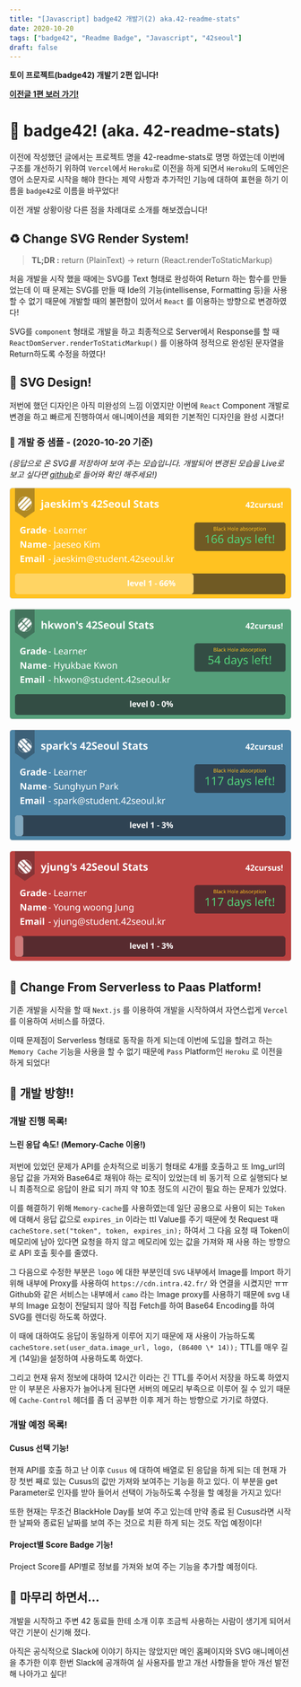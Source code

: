 ```yaml
---
title: "[Javascript] badge42 개발기(2) aka.42-readme-stats"
date: 2020-10-20
tags: ["badge42", "Readme Badge", "Javascript", "42seoul"]
draft: false
---
```


**토이 프로젝트(badge42) 개발기 2편 입니다!**

**[이전글 1편 보러 가기!](https://jaeseokim.github.io/Javascript/42-readme-stats-%EA%B0%9C%EB%B0%9C%EA%B8%B0_1/)**

# 📌 badge42! (aka. 42-readme-stats)

이전에 작성했던 글에서는 프로젝트 명을 42-readme-stats로 명명 하였는데 이번에 구조를 개선하기 위하여 `Vercel`에서 `Heroku`로 이전을 하게 되면서 `Heroku`의 도메인은 영어 소문자로 시작을 해야 한다는 제약 사항과 추가적인 기능에 대하여 표현을 하기 이름을 `badge42`로 이름을 바꾸었다!

이전 개발 상황이랑 다른 점을 차례대로 소개를 해보겠습니다!

## ♻️ Change SVG Render System!

> **TL;DR :** return (PlainText) -> return (React.renderToStaticMarkup)

처음 개발을 시작 했을 때에는 SVG를 Text 형태로 완성하여 Return 하는 함수를 만들었는데 이 때 문제는 SVG를 만들 때 Ide의 기능(intellisense, Formatting 등)을 사용할 수 없기 때문에 개발할 때의 불편함이 있어서 `React` 를 이용하는 방향으로 변경하였다!

SVG를 `component` 형태로 개발을 하고 최종적으로 Server에서 Response를 할 때 `ReactDomServer.renderToStaticMarkup()` 를 이용하여 정적으로 완성된 문자열을 Return하도록 수정을 하였다!

## 🎨 SVG Design!

저번에 했던 디자인은 아직 미완성의 느낌 이였지만 이번에 `React` Component 개발로 변경을 하고 빠르게 진행하여서 애니메이션을 제외한 기본적인 디자인을 완성 시켰다!

### 👷 개발 중 샘플 - (2020-10-20 기준)

_(응답으로 온 SVG를 저장하여 보여 주는 모습입니다. 개발되어 변경된 모습을 Live로 보고 싶다면 [github](https://github.com/JaeSeoKim/badge42)로 들어와 확인 해주세요!)_

![jaeskim_sample](image/badge42-개발기_2_aka_42-readme-stats/jaeskim.svg)

![hkwon_sample](image/badge42-개발기_2_aka_42-readme-stats/hkwon.svg)

![spark_sample](image/badge42-개발기_2_aka_42-readme-stats/spark.svg)

![yjung_sample](image/badge42-개발기_2_aka_42-readme-stats/yjung.svg)

## 🚀 Change From Serverless to Paas Platform!

기존 개발을 시작을 할 때 `Next.js` 를 이용하여 개발을 시작하여서 자연스럽게 `Vercel` 를 이용하여 서비스를 하였다.

이때 문제점이 Serverless 형태로 동작을 하게 되는데 이번에 도입을 할려고 하는 `Memory Cache` 기능을 사용을 할 수 없기 때문에 `Pass` Platform인 `Heroku` 로 이전을 하게 되었다!

## 🚧 개발 방향!!

### 개발 진행 목록!

#### 느린 응답 속도! (Memory-Cache 이용!)

저번에 있었던 문제가 API를 순차적으로 비동기 형태로 4개를 호출하고 또 Img_url의 응답 값을 가져와 Base64로 채워야 하는 로직이 있었는데 비 동기적 으로 실행되다 보니 최종적으로 응답이 완료 되기 까지 약 10초 정도의 시간이 필요 하는 문제가 있었다.

이를 해결하기 위해 `Memory-cache`를 사용하였는데 일단 공용으로 사용이 되는 `Token` 에 대해서 응답 값으로 `expires_in` 이라는 ttl Value를 주기 때문에 첫 Request 때 `cacheStore.set("token", token, expires_in);` 하여서 그 다음 요청 때 Token이 메모리에 남아 있다면 요청을 하지 않고 메모리에 있는 값을 가져와 재 사용 하는 방향으로 API 호출 횟수를 줄였다.

그 다음으로 수정한 부분은 `logo` 에 대한 부분인데 `SVG` 내부에서 Image를 Import 하기 위해 내부에 Proxy를 사용하여 `https://cdn.intra.42.fr/` 와 연결을 시켰지만 ㅠㅠ Github와 같은 서비스는 내부에서 `camo` 라는 Image proxy를 사용하기 때문에 svg 내부의 Image 요청이 전달되지 않아 직접 Fetch를 하여 Base64 Encoding를 하여 SVG를 렌더링 하도록 하였다.

이 때에 대하여도 응답이 동일하게 이루어 지기 때문에 재 사용이 가능하도록 `cacheStore.set(user_data.image_url, logo, (86400 \* 14));` TTL를 매우 길게 (14일)을 설정하여 사용하도록 하였다.

그리고 현재 유저 정보에 대하여 12시간 이라는 긴 TTL를 주어서 저장을 하도록 하였지만 이 부분은 사용자가 늘어나게 된다면 서버의 메모리 부족으로 이루어 질 수 있기 때문에 `Cache-Control` 헤더를 좀 더 공부한 이후 제거 하는 방향으로 가기로 하였다.

### 개발 예정 목록!

#### Cusus 선택 기능!

현재 API를 호출 하고 난 이후 `Cusus` 에 대하여 배열로 된 응답을 하게 되는 데 현재 가장 첫번 째로 있는 Cusus의 값만 가져와 보여주는 기능을 하고 있다.
이 부분을 get Parameter로 인자를 받아 들어서 선택이 가능하도록 수정을 할 예정을 가지고 있다!

또한 현재는 무조건 BlackHole Day를 보여 주고 있는데 만약 종료 된 Cusus라면 시작한 날짜와 종료된 날짜를 보여 주는 것으로 치환 하게 되는 것도 작업 예정이다!

#### Project별 Score Badge 기능!

Project Score를 API별로 정보를 가져와 보여 주는 기능을 추가할 예정이다.

## 🙈 마무리 하면서...

개발을 시작하고 주변 42 동료들 한테 소개 이후 조금씩 사용하는 사람이 생기게 되어서 약간 기분이 신기해 졌다.

아직은 공식적으로 Slack에 이야기 하지는 않았지만 메인 홈페이지와 SVG 애니메이션을 추가한 이후 한번 Slack에 공개하여 실 사용자를 받고 개선 사항들을 받아 개선 발전해 나아가고 싶다!
